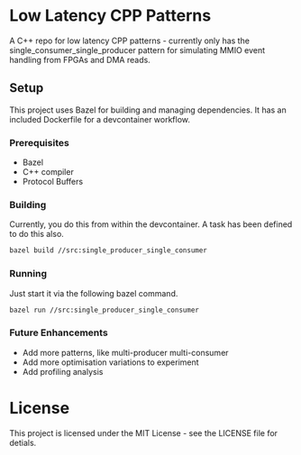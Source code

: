 # Low Latency CPP Patterns

A C++ repo for low latency CPP patterns - currently only has the single_consumer_single_producer pattern for simulating MMIO event handling from FPGAs and DMA reads.

## Setup

This project uses Bazel for building and managing dependencies. It has an included Dockerfile for a devcontainer workflow.

### Prerequisites

- Bazel
- C++ compiler
- Protocol Buffers

### Building

Currently, you do this from within the devcontainer. A task has been defined to do this also.

```bash
bazel build //src:single_producer_single_consumer
```

### Running

Just start it via the following bazel command.

```bash
bazel run //src:single_producer_single_consumer
```

### Future Enhancements

- Add more patterns, like multi-producer multi-consumer
- Add more optimisation variations to experiment
- Add profiling analysis

# License

This project is licensed under the MIT License - see the LICENSE file for detials.